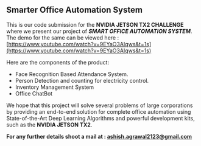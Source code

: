 ## Smarter Office Automation System  

This is our code submission for the **NVIDIA JETSON TX2 CHALLENGE** where we present our project of ***SMART OFFICE AUTOMATION SYSTEM***.  
The demo for the same can be viewed here : [https://www.youtube.com/watch?v=9EYaO3AIqws&t=1s](https://www.youtube.com/watch?v=9EYaO3AIqws&t=1s)

Here are the components of the product:
* Face Recognition Based Attendance System.
* Person Detection and counting for electricity control.
* Inventory Management System
* Office ChatBot

We hope that this project will solve several problems of large corporations by providing an end-to-end solution for complete office automation using State-of-the-Art Deep Learning Algorithms and powerful development kits, such as the **NVIDIA JETSON TX2**.  

**For any further details shoot a mail at : ashish.agrawal2123@gmail.com**
